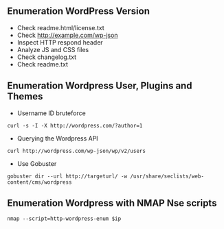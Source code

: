 ## Enumeration WordPress Version 

- Check readme.html/license.txt
- Check http://example.com/wp-json
- Inspect HTTP respond header
- Analyze JS and CSS files
- Check changelog.txt
- Check readme.txt

## Enumeration Wordpress User, Plugins and Themes
- Username ID bruteforce
```
curl -s -I -X http://wordpress.com/?author=1
```
- Querying the Wordpress API
```
curl http://wordpress.com/wp-json/wp/v2/users
```
- Use Gobuster
```
gobuster dir --url http://targeturl/ -w /usr/share/seclists/web-content/cms/wordpress 
```
## Enumeration Wordpress with NMAP Nse scripts

```
nmap --script=http-wordpress-enum $ip
```

